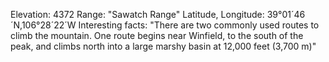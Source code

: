 Elevation: 4372
Range: "Sawatch Range"
Latitude, Longitude: 39°01´46´N,106°28´22´W
Interesting facts: "There are two commonly used routes to climb the mountain. One route begins near Winfield, to the south of the peak, and climbs north into a large marshy basin at 12,000 feet (3,700 m)"
